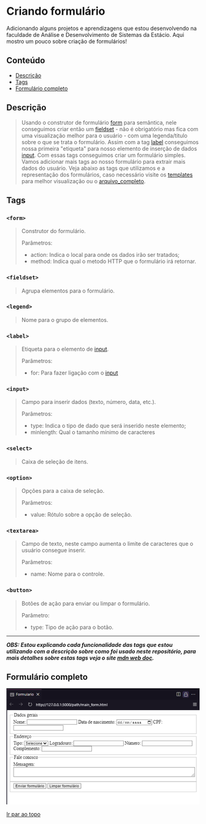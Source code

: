 # Criando formulário

Adicionando alguns projetos e aprendizagens que estou desenvolvendo na faculdade de Análise e Desenvolvimento de Sistemas da Estácio. Aqui mostro um pouco sobre criação de formulários!

## Conteúdo

- [Descrição](#descrição)
- [Tags](#tags)
- [Formulário completo](#formulário-completo)

## Descrição

>Usando o construtor de formulário [form](#form) para semântica, nele conseguimos criar então um [fieldset](#fieldset) - não é obrigatório mas fica com uma visualização melhor para o usuário - com uma legenda/titulo sobre o que se trata o formulário. Assim com a tag [label](#label) conseguimos nossa primeira "etiqueta" para nosso elemento de inserção de dados [input](#label). Com essas tags conseguimos criar um formulário simples. Vamos adicionar mais tags ao nosso formulário para extrair mais dados do usuário. Veja abaixo as tags que utilizamos e a representação dos formulários, caso necessário visite os [templates](#templates/) para melhor visualização ou o [arquivo_completo](#path).

## Tags

### ```<form>``` 
> Construtor do formulário.
>
> Parâmetros:
> - action: Indica o local para onde os dados irão ser tratados;
> - method: Indica qual o metodo HTTP que o formulário irá retornar.

### ```<fieldset>```
>Agrupa elementos para o formulário.

### ```<legend>``` 
>Nome para o grupo de elementos.

### ```<label>```
>Etiqueta para o elemento de [input](#input).
>
>Parâmetros:
> - for: Para fazer ligação com o [input](#input)

### ```<input>```
>Campo para inserir dados (texto, número, data, etc.).
>
>Parâmetros:
> - type: Indica o tipo de dado que será inserido neste elemento;
> - minlength: Qual o tamanho mínimo de caracteres

### ```<select>```
>Caixa de seleção de itens.

### ```<option> ```
>Opções para a caixa de seleção.
>
>Parâmetros:
>    - value: Rótulo sobre a opção de seleção.

### ```<textarea>```
>Campo de texto, neste campo aumenta o limite de caracteres que o usuário consegue inserir.
>
>Parâmetros:
> - name: Nome para o controle.

### ```<button>```
>Botões de ação para enviar ou limpar o formulário.
>
>Parâmetro:
> - type: Tipo de ação para o botão.
---
***OBS: Estou explicando cada funcionalidade das tags que estou utilizando com a descrição sobre como foi usado neste repositório, para mais detalhes sobre estas tags veja o site [mdn web doc](#https://developer.mozilla.org/pt-BR/docs/Web/HTML).***

## Formulário completo

<p align="center">
    <img src="src/formulario_completo.png" alt="Imagem do formulario completo">
</p>

[Ir par ao topo](#criando-formulário)